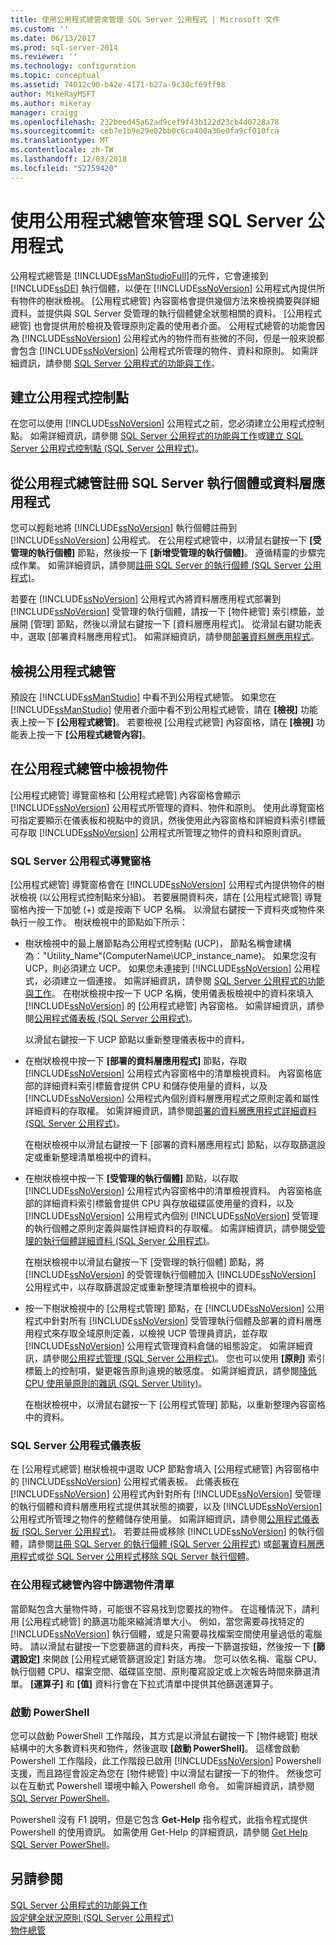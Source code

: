 ```yaml
---
title: 使用公用程式總管來管理 SQL Server 公用程式 | Microsoft 文件
ms.custom: ''
ms.date: 06/13/2017
ms.prod: sql-server-2014
ms.reviewer: ''
ms.technology: configuration
ms.topic: conceptual
ms.assetid: 74012c90-b42e-4171-b27a-9c30cf69ff98
author: MikeRayMSFT
ms.author: mikeray
manager: craigg
ms.openlocfilehash: 232beed45a62ad9cef9f43b122d23cb4d0728a78
ms.sourcegitcommit: ceb7e1b9e29e02bb0c6ca400a36e0fa9cf010fca
ms.translationtype: MT
ms.contentlocale: zh-TW
ms.lasthandoff: 12/03/2018
ms.locfileid: "52759420"
---
```

# <a name="use-utility-explorer-to-manage-the-sql-server-utility"></a>使用公用程式總管來管理 SQL Server 公用程式
  公用程式總管是 [!INCLUDE[ssManStudioFull](../../includes/ssmanstudiofull-md.md)]的元件，它會連接到 [!INCLUDE[ssDE](../../includes/ssde-md.md)] 執行個體，以便在 [!INCLUDE[ssNoVersion](../../includes/ssnoversion-md.md)] 公用程式內提供所有物件的樹狀檢視。 [公用程式總管] 內容窗格會提供幾個方法來檢視摘要與詳細資料，並提供與 SQL Server 受管理的執行個體健全狀態相關的資料。 [公用程式總管] 也會提供用於檢視及管理原則定義的使用者介面。 公用程式總管的功能會因為 [!INCLUDE[ssNoVersion](../../includes/ssnoversion-md.md)] 公用程式內的物件而有些微的不同，但是一般來說都會包含 [!INCLUDE[ssNoVersion](../../includes/ssnoversion-md.md)] 公用程式所管理的物件、資料和原則。 如需詳細資訊，請參閱 [SQL Server 公用程式的功能與工作](sql-server-utility-features-and-tasks.md)。  
  
## <a name="create-utility-control-point"></a>建立公用程式控制點  
 在您可以使用 [!INCLUDE[ssNoVersion](../../includes/ssnoversion-md.md)] 公用程式之前，您必須建立公用程式控制點。 如需詳細資訊，請參閱 [SQL Server 公用程式的功能與工作](sql-server-utility-features-and-tasks.md)或[建立 SQL Server 公用程式控制點 &#40;SQL Server 公用程式&#41;](create-a-sql-server-utility-control-point-sql-server-utility.md)。  
  
## <a name="enroll-an-instance-of-sql-server-or-a-data-tier-application-from-utility-explorer"></a>從公用程式總管註冊 SQL Server 執行個體或資料層應用程式  
 您可以輕鬆地將 [!INCLUDE[ssNoVersion](../../includes/ssnoversion-md.md)] 執行個體註冊到 [!INCLUDE[ssNoVersion](../../includes/ssnoversion-md.md)] 公用程式。 在公用程式總管中，以滑鼠右鍵按一下 **[受管理的執行個體]** 節點，然後按一下 **[新增受管理的執行個體]**。 遵循精靈的步驟完成作業。 如需詳細資訊，請參閱[註冊 SQL Server 的執行個體 &#40;SQL Server 公用程式&#41;](enroll-an-instance-of-sql-server-sql-server-utility.md)。  
  
 若要在 [!INCLUDE[ssNoVersion](../../includes/ssnoversion-md.md)] 公用程式內將資料層應用程式部署到 [!INCLUDE[ssNoVersion](../../includes/ssnoversion-md.md)] 受管理的執行個體，請按一下 [物件總管] 索引標籤，並展開 [管理] 節點，然後以滑鼠右鍵按一下 [資料層應用程式]。 從滑鼠右鍵功能表中，選取 [部署資料層應用程式]。 如需詳細資訊，請參閱[部署資料層應用程式](../data-tier-applications/deploy-a-data-tier-application.md)。  
  
## <a name="viewing-utility-explorer"></a>檢視公用程式總管  
 預設在 [!INCLUDE[ssManStudio](../../includes/ssmanstudio-md.md)] 中看不到公用程式總管。 如果您在 [!INCLUDE[ssManStudio](../../includes/ssmanstudio-md.md)] 使用者介面中看不到公用程式總管，請在 **[檢視]** 功能表上按一下 **[公用程式總管]**。 若要檢視 [公用程式總管] 內容窗格，請在 **[檢視]** 功能表上按一下 **[公用程式總管內容]**。  
  
## <a name="viewing-objects-in-utility-explorer"></a>在公用程式總管中檢視物件  
 [公用程式總管] 導覽窗格和 [公用程式總管] 內容窗格會顯示 [!INCLUDE[ssNoVersion](../../includes/ssnoversion-md.md)] 公用程式所管理的資料、物件和原則。 使用此導覽窗格可指定要顯示在儀表板和視點中的資訊，然後使用此內容窗格和詳細資料索引標籤可存取 [!INCLUDE[ssNoVersion](../../includes/ssnoversion-md.md)] 公用程式所管理之物件的資料和原則資訊。  
  
### <a name="sql-server-utility-navigation-pane"></a>SQL Server 公用程式導覽窗格  
 [公用程式總管] 導覽窗格會在 [!INCLUDE[ssNoVersion](../../includes/ssnoversion-md.md)] 公用程式內提供物件的樹狀檢視 (以公用程式控制點來分組)。 若要展開資料夾，請在 [公用程式總管] 導覽窗格內按一下加號 (+) 或是按兩下 UCP 名稱。 以滑鼠右鍵按一下資料夾或物件來執行一般工作。 樹狀檢視中的節點如下所示：  
  
-   樹狀檢視中的最上層節點為公用程式控制點 (UCP)， 節點名稱會建構為："Utility_Name"(ComputerName\UCP_instance_name)。 如果您沒有 UCP，則必須建立 UCP。 如果您未連接到 [!INCLUDE[ssNoVersion](../../includes/ssnoversion-md.md)] 公用程式，必須建立一個連接。 如需詳細資訊，請參閱 [SQL Server 公用程式的功能與工作](sql-server-utility-features-and-tasks.md)。 在樹狀檢視中按一下 UCP 名稱，使用儀表板檢視中的資料來填入 [!INCLUDE[ssNoVersion](../../includes/ssnoversion-md.md)] 的 [公用程式總管] 內容窗格。 如需詳細資訊，請參閱[公用程式儀表板 &#40;SQL Server 公用程式&#41;](../../database-engine/utility-dashboard-sql-server-utility.md)。  
  
     以滑鼠右鍵按一下 UCP 節點以重新整理儀表板中的資料。  
  
-   在樹狀檢視中按一下 **[部署的資料層應用程式]** 節點，存取 [!INCLUDE[ssNoVersion](../../includes/ssnoversion-md.md)] 公用程式內容窗格中的清單檢視資料。 內容窗格底部的詳細資料索引標籤會提供 CPU 和儲存使用量的資料，以及 [!INCLUDE[ssNoVersion](../../includes/ssnoversion-md.md)] 公用程式內個別資料層應用程式之原則定義和屬性詳細資料的存取權。 如需詳細資訊，請參閱[部署的資料層應用程式詳細資料 &#40;SQL Server 公用程式&#41;](../../database-engine/deployed-data-tier-application-details-sql-server-utility.md)。  
  
     在樹狀檢視中以滑鼠右鍵按一下 [部署的資料層應用程式] 節點，以存取篩選設定或重新整理清單檢視中的資料。  
  
-   在樹狀檢視中按一下 **[受管理的執行個體]** 節點，以存取 [!INCLUDE[ssNoVersion](../../includes/ssnoversion-md.md)] 公用程式內容窗格中的清單檢視資料。 內容窗格底部的詳細資料索引標籤會提供 CPU 與存放磁碟區使用量的資料，以及 [!INCLUDE[ssNoVersion](../../includes/ssnoversion-md.md)] 公用程式內個別 [!INCLUDE[ssNoVersion](../../includes/ssnoversion-md.md)] 受管理的執行個體之原則定義與屬性詳細資料的存取權。 如需詳細資訊，請參閱[受管理的執行個體詳細資料 &#40;SQL Server 公用程式&#41;](../../database-engine/managed-instance-details-sql-server-utility.md)。  
  
     在樹狀檢視中以滑鼠右鍵按一下 [受管理的執行個體] 節點，將 [!INCLUDE[ssNoVersion](../../includes/ssnoversion-md.md)] 的受管理執行個體加入 [!INCLUDE[ssNoVersion](../../includes/ssnoversion-md.md)] 公用程式中，以存取篩選設定或重新整理清單檢視中的資料。  
  
-   按一下樹狀檢視中的 [公用程式管理] 節點，在 [!INCLUDE[ssNoVersion](../../includes/ssnoversion-md.md)] 公用程式中針對所有 [!INCLUDE[ssNoVersion](../../includes/ssnoversion-md.md)] 受管理執行個體及部署的資料層應用程式來存取全域原則定義，以檢視 UCP 管理員資訊，並存取 [!INCLUDE[ssNoVersion](../../includes/ssnoversion-md.md)] 公用程式管理資料倉儲的組態設定。 如需詳細資訊，請參閱[公用程式管理 &#40;SQL Server 公用程式&#41;](../../database-engine/utility-administration-sql-server-utility.md)。 您也可以使用 **[原則]** 索引標籤上的控制項，變更報告原則違規的敏感度。 如需詳細資訊，請參閱[降低 CPU 使用量原則的雜訊 &#40;SQL Server Utility&#41;](reduce-noise-in-cpu-utilization-policies-sql-server-utility.md)。  
  
     在樹狀檢視中，以滑鼠右鍵按一下 [公用程式管理] 節點，以重新整理內容窗格中的資料。  
  
### <a name="sql-server-utility-dashboard"></a>SQL Server 公用程式儀表板  
 在 [公用程式總管] 樹狀檢視中選取 UCP 節點會填入 [公用程式總管] 內容窗格中的 [!INCLUDE[ssNoVersion](../../includes/ssnoversion-md.md)] 公用程式儀表板。 此儀表板在 [!INCLUDE[ssNoVersion](../../includes/ssnoversion-md.md)] 公用程式內針對所有 [!INCLUDE[ssNoVersion](../../includes/ssnoversion-md.md)] 受管理的執行個體和資料層應用程式提供其狀態的摘要，以及 [!INCLUDE[ssNoVersion](../../includes/ssnoversion-md.md)] 公用程式所管理之物件的整體儲存使用量。 如需詳細資訊，請參閱[公用程式儀表板 &#40;SQL Server 公用程式&#41;](../../database-engine/utility-dashboard-sql-server-utility.md)。 若要註冊或移除 [!INCLUDE[ssNoVersion](../../includes/ssnoversion-md.md)] 的執行個體，請參閱[註冊 SQL Server 的執行個體 &#40;SQL Server 公用程式&#41;](enroll-an-instance-of-sql-server-sql-server-utility.md) 或[部署資料層應用程式](../data-tier-applications/deploy-a-data-tier-application.md)或[從 SQL Server 公用程式移除 SQL Server 執行個體](remove-an-instance-of-sql-server-from-the-sql-server-utility.md)。  
  
### <a name="filtering-the-list-of-objects-in-utility-explorer-contents"></a>在公用程式總管內容中篩選物件清單  
 當節點包含大量物件時，可能很不容易找到您要找的物件。 在這種情況下，請利用 [公用程式總管] 的篩選功能來縮減清單大小。 例如，當您需要尋找特定的 [!INCLUDE[ssNoVersion](../../includes/ssnoversion-md.md)] 執行個體，或是只需要尋找檔案空間使用量過低的電腦時。 請以滑鼠右鍵按一下您要篩選的資料夾，再按一下篩選按鈕，然後按一下 **[篩選設定]** 來開啟 [公用程式總管篩選設定] 對話方塊。 您可以依名稱、電腦 CPU、執行個體 CPU、檔案空間、磁碟區空間、原則覆寫設定或上次報告時間來篩選清單。 **[運算子]** 和 **[值]** 資料行會在下拉式清單中提供其他篩選運算子。  
  
### <a name="starting-powershell"></a>啟動 PowerShell  
 您可以啟動 PowerShell 工作階段，其方式是以滑鼠右鍵按一下 [物件總管] 樹狀結構中的大多數資料夾和物件，然後選取 **[啟動 PowerShell]**。 這樣會啟動 Powershell 工作階段，此工作階段已啟用 [!INCLUDE[ssNoVersion](../../includes/ssnoversion-md.md)] Powershell 支援，而且路徑會設定為您在 [物件總管] 中以滑鼠右鍵按一下的物件。 然後您可以在互動式 Powershell 環境中輸入 Powershell 命令。 如需詳細資訊，請參閱 [SQL Server PowerShell](../../powershell/sql-server-powershell.md)。  
  
 Powershell 沒有 F1 說明，但是它包含 **Get-Help** 指令程式，此指令程式提供 Powershell 的使用資訊。 如需使用 Get-Help 的詳細資訊，請參閱 [Get Help SQL Server PowerShell](../../database-engine/get-help-sql-server-powershell.md)。  
  
## <a name="see-also"></a>另請參閱  
 [SQL Server 公用程式的功能與工作](sql-server-utility-features-and-tasks.md)   
 [設定健全狀況原則 &#40;SQL Server 公用程式&#41;](configure-health-policies-sql-server-utility.md)   
 [物件總管](../../ssms/object/object-explorer.md)  
  
  
